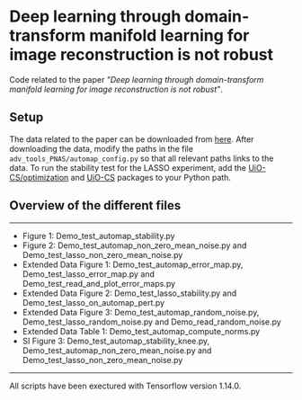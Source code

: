 # Deep learning through domain-transform manifold learning for image reconstruction is not robust

Code related to the paper *"Deep learning through domain-transform manifold learning for image reconstruction is not robust"*.

## Setup
The data related to the paper can be downloaded from [here](https://www.mn.uio.no/math/english/people/aca/vegarant/data/storage_matters_arising_final.zip). After downloading the data, modify the paths in the file `adv_tools_PNAS/automap_config.py` so that all relevant paths links to the data. To run the stability test for the LASSO experiment, add the [UiO-CS/optimization](https://github.com/UiO-CS/optimization) and [UiO-CS](https://github.com/UiO-CS/tf-wavelets) packages to your Python path. 

## Overview of the different files

----------------------------

* Figure 1: Demo_test_automap_stability.py
* Figure 2: Demo_test_automap_non_zero_mean_noise.py and Demo_test_lasso_non_zero_mean_noise.py
* Extended Data Figure 1: Demo_test_automap_error_map.py, Demo_test_lasso_error_map.py and Demo_test_read_and_plot_error_maps.py
* Extended Data Figure 2: Demo_test_lasso_stability.py and Demo_test_lasso_on_automap_pert.py
* Extended Data Figure 3: Demo_test_automap_random_noise.py, Demo_test_lasso_random_noise.py and Demo_read_random_noise.py
* Extended Data Table 1: Demo_test_automap_compute_norms.py
* SI Figure 3: Demo_test_automap_stability_knee.py, Demo_test_automap_non_zero_mean_noise.py and Demo_test_lasso_non_zero_mean_noise.py

---------------------------

All scripts have been exectured with Tensorflow version 1.14.0.


